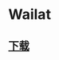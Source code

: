 # Wailat

## [下载](https://www.spigotmc.org/resources/wailat-inspired-by-forge-waila-mod-itemsadder-compatibility.67040/)

